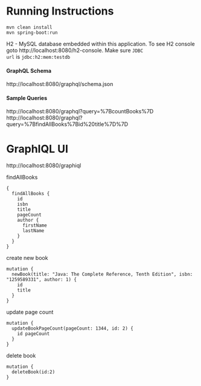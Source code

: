 # Running Instructions
<code>mvn clean install</code>  
<code>mvn spring-boot:run</code>

H2 - MySQL database embedded within this application. To see H2 console goto http://localhost:8080/h2-console. Make sure <code>JDBC url</code> is  <code>jdbc:h2:mem:testdb</code>


#### GraphQL Schema 
http://localhost:8080/graphql/schema.json  

#### Sample Queries
http://localhost:8080/graphql?query=%7BcountBooks%7D  
http://localhost:8080/graphql?query=%7BfindAllBooks%7Bid%20title%7D%7D


# GraphIQL UI
http://localhost:8080/graphiql

findAllBooks

    {
      findAllBooks {
        id
        isbn
        title
        pageCount
        author {
          firstName
          lastName
        }
      }
    }
    
create new book

    mutation {
      newBook(title: "Java: The Complete Reference, Tenth Edition", isbn: "1259589331", author: 1) {
        id
        title
      }
    }

update page count 

    mutation {
      updateBookPageCount(pageCount: 1344, id: 2) {
        id pageCount
      }
    }
    
delete book

    mutation {
      deleteBook(id:2)
    }